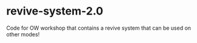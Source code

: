 # revive-system-2.0
Code for OW workshop that contains a revive system that can be used on other modes!
